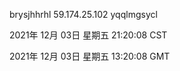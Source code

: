 brysjhhrhl 59.174.25.102 yqqlmgsycl

2021年 12月 03日 星期五 21:20:08 CST

2021年 12月 03日 星期五 13:20:08 GMT
